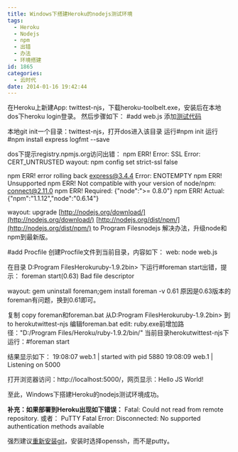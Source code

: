 ```yaml
---
title: Windows下搭建Heroku的nodejs测试环境
tags:
  - Heroku
  - Nodejs
  - npm
  - 出错
  - 办法
  - 环境搭建
id: 1865
categories:
  - 云时代
date: 2014-01-16 19:42:44
---
```


在Heroku上新建App: twittest-njs，下载heroku-toolbelt.exe，安装后在本地dos下heroku login登录。
然后步骤如下：
#add web.js 添加[测试代码](https://github.com/zhaiduo/twittest-njs/blob/master/web.js)

本地git init一个目录：twittest-njs，打开dos进入该目录
运行#npm init
运行#npm install express logfmt --save

dos下提示registry.npmjs.org访问出错：
npm ERR! Error: SSL Error: CERT_UNTRUSTED
wayout: npm config set strict-ssl false

npm ERR! error rolling back express@3.4.4 Error: ENOTEMPTY
npm ERR! Unsupported
npm ERR! Not compatible with your version of node/npm: connect@2.11.0
npm ERR! Required: {"node":">= 0.8.0"}
npm ERR! Actual:   {"npm":"1.1.12","node":"0.6.14"}

wayout: upgrade [http://nodejs.org/download/](http://nodejs.org/download/) [http://nodejs.org/dist/npm/](http://nodejs.org/dist/npm/) to Program Filesnodejs
解决办法，升级node和npm到最新版。

#add Procfile 创建Procfile文件到当前目录，内容如下：
web: node web.js

在目录 D:Program FilesHerokuruby-1.9.2bin> 下运行#foreman start出错，提示：
foreman start(0.63)
Bad file descriptor

wayout: gem uninstall foreman;gem install foreman -v 0.61
原因是0.63版本的foreman有问题，换到0.61即可。

复制 copy foreman和foreman.bat 从D:Program FilesHerokuruby-1.9.2bin> 到 to herokutwittest-njs
编辑foreman.bat edit: ruby.exe前增加路径："D:/Program Files/Heroku/ruby-1.9.2/bin/"
当前目录herokutwittest-njs下运行：#foreman start

结果显示如下：
19:08:07 web.1  | started with pid 5880
19:08:09 web.1  | Listening on 5000

打开浏览器访问：http://localhost:5000/，网页显示：Hello JS World!

至此，Windows下搭建Heroku的nodejs测试环境成功。

**补充：如果部署到Heroku出现如下错误：**
Fatal: Could not read from remote repository.
或者：
PuTTY Fatal Error: Disconnected: No supported authentication methods available

强烈建议[重新安装git](http://git-scm.com/downloads)，安装时选择openssh，而不是putty。